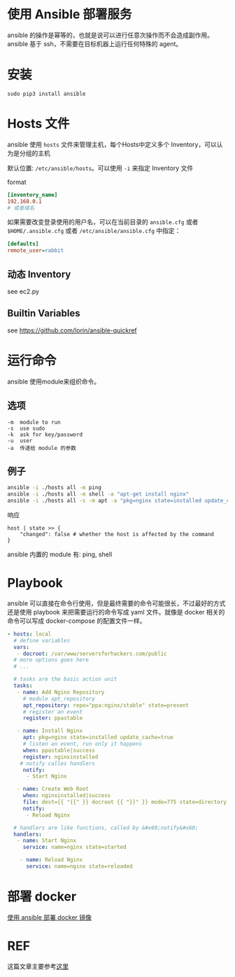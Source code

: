 # 使用 Ansible 部署服务


<!--
ID: 5970c396-3db9-4d81-aa7d-fec411c32b1b
Status: publish
Date: 2018-06-18T03:16:00
Modified: 2020-05-16T11:26:40
wp_id: 615
-->


ansible 的操作是幂等的，也就是说可以进行任意次操作而不会造成副作用。ansible 基于 ssh，不需要在目标机器上运行任何特殊的 agent。

# 安装

```
sudo pip3 install ansible
```

# Hosts 文件

ansible 使用 `hosts` 文件来管理主机，每个Hosts中定义多个 Inventory，可以认为是分组的主机

默认位置: `/etc/ansible/hosts`。可以使用 `-i` 来指定 Inventory 文件

format

```ini
[inventory_name]
192.168.0.1
# 或者域名
```

如果需要改变登录使用的用户名，可以在当前目录的 `ansible.cfg` 或者 `$HOME/.ansible.cfg` 或者 `/etc/ansible/ansible.cfg` 中指定：

```ini
[defaults]
remote_user=rabbit
```

## 动态 Inventory

see ec2.py

## Builtin Variables

see https://github.com/lorin/ansible-quickref


# 运行命令

ansible 使用module来组织命令。

## 选项

```
-m	module to run
-s	use sudo
-k	ask for key/password
-u 	user
-a	传递给 module 的参数
```

## 例子

```bash
ansible -i ./hosts all -m ping 
ansible -i ./hosts all -m shell -a "apt-get install nginx"
ansible -i ./hosts all -s -m apt -a "pkg=nginx state=installed update_cache=true"
```

响应

```
host | state >> {
    "changed": false # whether the host is affected by the command
}
```

ansible 内置的 module 有: ping, shell


# Playbook

ansible 可以直接在命令行使用，但是最终需要的命令可能很长，不过最好的方式还是使用 playbook 来把需要运行的命令写成 yaml 文件。就像是 docker 相关的命令可以写成 docker-compose 的配置文件一样。

```yaml
- hosts: local
  # define variables
  vars:
   - docroot: /var/www/serversforhackers.com/public
  # more options goes here
  # ...

  # tasks are the basic action unit
  tasks:
   - name: Add Nginx Repository
     # module apt_repository
     apt_repository: repo="ppa:nginx/stable" state=present
     # register an event
     register: ppastable

   - name: Install Nginx
     apt: pkg=nginx state=installed update_cache=true
     # listen an event, run only it happens
     when: ppastable|success
     register: nginxinstalled
    # notify calles handlers
     notify:
      - Start Nginx

   - name: Create Web Root
     when: nginxinstalled|success
     file: dest={{ "{{" }} docroot {{ "}}" }} mode=775 state=directory owner=www-data group=www-data
     notify:
      - Reload Nginx

  # handlers are like functions, called by &#x60;notify&#x60;
  handlers:
   - name: Start Nginx
     service: name=nginx state=started

    - name: Reload Nginx
      service: name=nginx state=reloaded
```

# 部署 docker

[使用 ansible 部署 docker 镜像](http://yifei.me/note/569)

# REF

这篇文章主要参考[这里](https://serversforhackers.com/c/an-ansible2-tutorial)